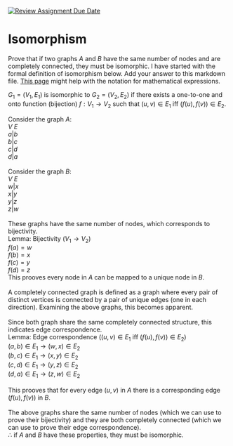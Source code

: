 [![Review Assignment Due Date](https://classroom.github.com/assets/deadline-readme-button-24ddc0f5d75046c5622901739e7c5dd533143b0c8e959d652212380cedb1ea36.svg)](https://classroom.github.com/a/ppBU16qM)
# Isomorphism

Prove that if two graphs $A$ and $B$ have the same number of nodes and are
completely connected, they must be isomorphic. I have started with the formal
definition of isomorphism below. Add your answer to this markdown file. [This
page](https://docs.github.com/en/get-started/writing-on-github/working-with-advanced-formatting/writing-mathematical-expressions)
might help with the notation for mathematical expressions.

$G_1=(V_1 , E_1)$ is isomorphic to $G_2 = (V_2, E_2)$ if there exists a
one-to-one and onto function (bijection) $f: V_1 \rightarrow V_2$ such that $(u,v)
\in E_1$ iff $(f(u),f(v)) \in E_2$.

Consider the graph $A$:
<br>
$V$  $E$<br>
$a | b$<br>
$b | c$<br>
$c | d$<br>
$d | a$<br>
<br>
Consider the graph $B$:<br>
$V$  $E$<br>
$w | x$<br>
$x | y$<br>
$y | z$<br>
$z | w$<br>
<br>
These graphs have the same number of nodes, which corresponds to bijectivity.<br>
Lemma: Bijectivity ($V_1 \rightarrow V_2$)<br>
$f(a) = w$<br>
$f(b) = x$<br>
$f(c) = y$<br>
$f(d) = z$<br>
This prooves every node in $A$ can be mapped to a unique node in $B$.<br><br>
A completely connected graph is defined as a graph where every pair of distinct vertices is connected by a pair of unique edges (one in each direction).
Examining the above graphs, this becomes apparent. <br><br>
Since both graph share the same completely connected structure, this indicates edge correspondence. <br>
Lemma: Edge correspondence ($(u,v)
\in E_1$ iff $(f(u),f(v)) \in E_2$)<br>
$(a, b) \in E_1 \rightarrow (w, x) \in E_2$<br>
$(b, c) \in E_1 \rightarrow (x, y) \in E_2$<br>
$(c, d) \in E_1 \rightarrow (y, z) \in E_2$<br>
$(d, a) \in E_1 \rightarrow (z, w) \in E_2$<br><br>
This prooves that for every edge $(u,v)$ in $A$ there is a corresponding edge $(f(u),f(v))$ in $B$.<br><br>
The above graphs share the same number of nodes (which we can use to prove their bijectivity) and they are both completely connected (which we can use to prove their edge correspondence).<br>
$\therefore$ if $A$ and $B$ have these properties, they must be isomorphic. 



